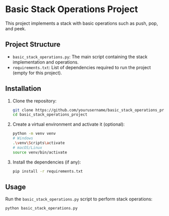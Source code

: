 # Basic Stack Operations Project

This project implements a stack with basic operations such as push, pop, and peek.

## Project Structure

- `basic_stack_operations.py`: The main script containing the stack implementation and operations.
- `requirements.txt`: List of dependencies required to run the project (empty for this project).

## Installation

1. Clone the repository:
    ```sh
    git clone https://github.com/yourusername/basic_stack_operations_project.git
    cd basic_stack_operations_project
    ```

2. Create a virtual environment and activate it (optional):
    ```sh
    python -m venv venv
    # Windows
    .\venv\Scripts\activate
    # macOS/Linux
    source venv/bin/activate
    ```

3. Install the dependencies (if any):
    ```sh
    pip install -r requirements.txt
    ```

## Usage

Run the `basic_stack_operations.py` script to perform stack operations:
```sh
python basic_stack_operations.py
